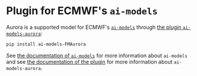# Plugin for ECMWF's `ai-models`

Aurora is a supported model for ECMWF's
[`ai-models`](https://github.com/ecmwf-lab/ai-models)
through
[the plugin `ai-models-aurora`](https://github.com/ecmwf-lab/ai-models-aurora):

```bash
pip install ai-models-FMAurora
```

See
[the documentation of `ai-models`](https://github.com/ecmwf-lab/ai-models)
for more information about `ai-models`
and see
[the documentation of the plugin](https://github.com/ecmwf-lab/ai-models-aurora)
for more information about `ai-models-aurora`.
